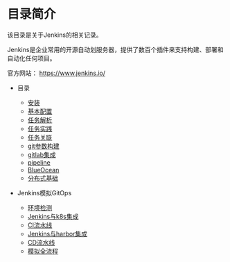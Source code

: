 # 目录简介

该目录是关于Jenkins的相关记录。

Jenkins是企业常用的开源自动划服务器，提供了数百个插件来支持构建、部署和自动化任何项目。

官方网站： https://www.jenkins.io/

* 目录
  * [安装](/devops/cicd/jenkins/install.md)
  * [基本配置](/devops/cicd/jenkins/configure.md)
  * [任务解析](/devops/cicd/jenkins/job01.md)
  * [任务实践](/devops/cicd/jenkins/job02.md)
  * [任务关联](/devops/cicd/jenkins/job03.md)
  * [git参数构建](/devops/cicd/jenkins/job04.md)
  * [gitlab集成](/devops/cicd/jenkins/gitlab.md)
  * [pipeline](/devops/cicd/jenkins/pipeline.md)
  * [BlueOcean](/devops/cicd/jenkins/blueocean.md)
  * [分布式基础](/devops/cicd/jenkins/noname.md)

* Jenkins模拟GitOps
  * [环境检测](/devops/cicd/jenkins/gitops01.md)
  * [Jenkins与k8s集成](/devops/cicd/jenkins/gitops02.md)
  * [CI流水线](/devops/cicd/jenkins/gitops03.md)
  * [Jenkins与harbor集成](/devops/cicd/jenkins/gitops04.md)
  * [CD流水线](/devops/cicd/jenkins/gitops05.md)
  * [模拟全流程](/devops/cicd/jenkins/gitops06.md)

